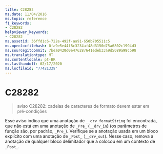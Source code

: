 ```yaml
---
title: C28282
ms.date: 11/04/2016
ms.topic: reference
f1_keywords:
- C28282
helpviewer_keywords:
- C28282
ms.assetid: 36ffd1c6-722e-492f-aa91-650b705511c5
ms.openlocfilehash: 0fa9e5e44f8c3234af48d3150d75a6802c1994d3
ms.sourcegitcommit: 7bea0420d0e476287641edeb33a9d5689a98cb98
ms.translationtype: MT
ms.contentlocale: pt-BR
ms.lasthandoff: 02/17/2020
ms.locfileid: "77421339"
---
```

# <a name="c28282"></a>C28282

> aviso C28282: cadeias de caracteres de formato devem estar em pré-condições

Esse aviso indica que uma anotação de `__drv_formatString` foi encontrada, que não está em uma anotação de `_Pre_` (`__drv_in`) (os parâmetros de função são, por padrão, `_Pre_`). Verifique se a anotação usada em um bloco explícito com uma anotação de `_Post_` (`__drv_out`). Nesse caso, remova a anotação de qualquer bloco delimitador que a colocou em um contexto de `_Post_`.
